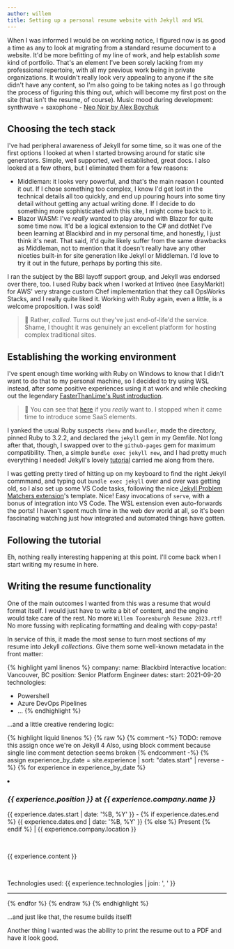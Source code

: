 ```yaml
---
author: willem
title: Setting up a personal resume website with Jekyll and WSL
---
```


When I was informed I would be on working notice, I figured now is as good a time as any to look at migrating from a standard resume document to a website. It'd be more befitting of my line of work, and help establish _some_ kind of portfolio. That's an element I've been sorely lacking from my professional repertoire, with all my previous work being in private organizations. It wouldn't really look very appealing to anyone if the site didn't have any content, so I'm also going to be taking notes as I go through the process of figuring this thing out, which will become my first post on the site (that isn't the resume, of course).
Music mood during development: synthwave + saxophone - [Neo Noir by Alex Boychuk][neonoir]

## Choosing the tech stack

I've had peripheral awareness of Jekyll for some time, so it was one of the first options I looked at when I started browsing around for static site generators. Simple, well supported, well established, great docs. I also looked at a few others, but I eliminated them for a few reasons:

* Middleman: it looks very powerful, and that's the main reason I counted it out. If I chose something too complex, I know I'd get lost in the technical details all too quickly, and end up pouring hours into some tiny detail without getting any actual writing done. If I decide to do something more sophisticated with this site, I might come back to it.
* Blazor WASM: I've _really_ wanted to play around with Blazor for quite some time now. It'd be a logical extension to the C# and dotNet I've been learning at Blackbird and in my personal time, and honestly, I just think it's neat. That said, it'd quite likely suffer from the same drawbacks as Middleman, not to mention that it doesn't really have any other niceties built-in for site generation like Jekyll or Middleman. I'd love to try it out in the future, perhaps by porting this site.

I ran the subject by the BBI layoff support group, and Jekyll was endorsed over there, too. I used Ruby back when I worked at Intiveo (nee EasyMarkit) for AWS' very strange custom Chef implementation that they call OpsWorks Stacks, and I really quite liked it. Working with Ruby again, even a little, is a welcome proposition. I was sold!
> 💭 Rather, _called_. Turns out they've just end-of-life'd the service. Shame, I thought it was genuinely an excellent platform for hosting complex traditional sites.

## Establishing the working environment

I've spent enough time working with Ruby on Windows to know that I didn't want to do that to my personal machine, so I decided to try using WSL instead, after some positive experiences using it at work and while checking out the legendary [FasterThanLime's Rust introduction][ftl-rust-intro].
> 💭 You can see that [here][my-rust-garbage] if you _really_ want to. I stopped when it came time to introduce some SaaS elements.

I yanked the usual Ruby suspects `rbenv` and `bundler`, made the directory, pinned Ruby to 3.2.2, and declared the `jekyll` gem in my Gemfile. Not long after that, though, I swapped over to the `github-pages` gem for maximum compatibility. Then, a simple `bundle exec jekyll new`, and I had pretty much everything I needed! Jekyll's lovely [tutorial][jekyll-tutorial] carried me along from there.

I was getting pretty tired of hitting up on my keyboard to find the right Jekyll commmand, and typing out `bundle exec jekyll` over and over was getting old, so I also set up some VS Code tasks, following the nice [Jekyll Problem Matchers extension][jekyll-matchers-extension]'s template. Nice! Easy invocations of `serve`, with a bonus of integration into VS Code. The WSL extension even auto-forwards the ports! I haven't spent much time in the web dev world at all, so it's been fascinating watching just how integrated and automated things have gotten.

## Following the tutorial

Eh, nothing really interesting happening at this point. I'll come back when I start writing my resume in here.

## Writing the resume functionality

One of the main outcomes I wanted from this was a resume that would format itself. I would just have to write a bit of content, and the engine would take care of the rest. No more `Willem Toorenburgh Resume 2023.rtf`! No more fussing with replicating formatting and dealing with copy-pasta!

In service of this, it made the most sense to turn most sections of my resume into Jekyll _collections_. Give them some well-known metadata in the front matter:

{% highlight yaml linenos %}
company:
  name: Blackbird Interactive
  location: Vancouver, BC
position: Senior Platform Engineer
dates:
  start: 2021-09-20
technologies:
  - Powershell
  - Azure DevOps Pipelines
  - ...
{% endhighlight %}

...and a little creative rendering logic:

{% highlight liquid linenos %}
{% raw %}
{% comment -%}
TODO: remove this assign once we're on Jekyll 4
Also, using block comment because single line comment detection seems broken
{% endcomment -%}
{% assign experience_by_date = site.experience | sort: "dates.start" | reverse -%}
{% for experience in experience_by_date %}
  <li>
    <h3>
      <p class="title-plus-company">
        <em class="title">{{ experience.position }}</em>
        at
        <em class="company">{{ experience.company.name }}</em>
      </p>
    </h3>
    <p class="job-duration-location">{{ experience.dates.start | date: '%B, %Y' }} -
      {% if experience.dates.end %}
        {{ experience.dates.end | date: '%B, %Y' }}
      {% else %}
        Present
      {% endif %}
      | {{ experience.company.location }}
    </p>
    <br>
    <p class="experience-body">{{ experience.content }}</p>
    <br>
    <p class="technologies">Technologies used: {{ experience.technologies | join: ', ' }}</p>
    <hr>
  </li>
{% endfor %}
{% endraw %}
{% endhighlight %}

...and just like that, the resume builds itself!

Another thing I wanted was the ability to print the resume out to a PDF and have it look good.

[neonoir]: https://www.youtube.com/watch?v=XwlNtOtQ--Q
[ftl-rust-intro]: https://fasterthanli.me/series/building-a-rust-service-with-nix
[my-rust-garbage]: https://github.com/WillemToorenburgh/rust-explore
[jekyll-tutorial]: https://jekyllrb.com/docs/step-by-step/01-setup/
[jekyll-matchers-extension]: https://marketplace.visualstudio.com/items?itemName=osteele.jekyll